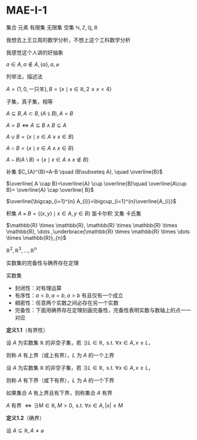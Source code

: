 # MAE-I-1

集合 元素 有限集 无限集 空集 $\mathbb{N,Z,Q,R}$

我想去上王立周的数学分析，不想上这个工科数学分析

我感觉这个人讲的好抽象

$a \in A, a \not\in A,\{ a\}, a, \varnothing$

列举法，描述法

$A=\{ 1, 0, \text{一只羊} \}, B=\{ x\mid x \in \mathbb{R},2\leq x<4 \}$

子集，真子集，相等

$A\subseteq B, A\subset B,(A \subsetneqq B), A=B$

$A=B \iff A \subseteq B \wedge B\subseteq A$

$A\cup B=\{ x \mid x \in A \vee x \in B \}$

$A \cap B = \{  x \mid x \in A \wedge x \in B \}$

$A-B(A\setminus B)=\{ x \mid x \in A \wedge x\not\in B \}$

补集 $C_{A}^{B}=A-B \quad (B\subseteq A), \quad \overline{B}$

$\overline{ A \cap B}=\overline{A} \cup \overline{B}\quad \overline{A\cup B}= \overline{A} \cap \overline{ B}$

$\overline{\bigcap_{i=1}^{n} A_{i}}=\bigcup_{i=1}^{n}\overline{A_{i}}$

积集 $A\times B=\{ (x, y) \mid x \in A, y \in B \}$ 笛卡尔积 叉集 卡氏集

$\mathbb{R} \times \mathbb{R}, \mathbb{R} \times \mathbb{R} \times \mathbb{R},  \dots ,\underbrace{\mathbb{R} \times \mathbb{R} \times \dots \times \mathbb{R}}_{n}$

$\mathbb{R}^{2}, \mathbb{R}^{3}, \dots, \mathbb{R}^{n}$

实数集的完备性与确界存在定理

实数集

- 封闭性：对有理运算
- 有序性：$a<b,a=b,a>b$ 有且仅有一个成立
- 稠密性：任意两个实数之间必存在另一个实数
- 完备性：下面用确界存在定理刻画完备性，完备性表明实数与数轴上的点一一对应

**定义1.1**（有界性）

设 $A$ 为实数集 $\mathbb{R}$ 的非空子集，若 $\exists L \in \mathbb{R},\text{ s.t. } \forall x \in A, x\leq L$，

则称 $A$ 有上界（或上有界），$L$ 为 $A$ 的一个上界

设 $A$ 为实数集 $\mathbb{R}$ 的非空子集，若 $\exists L \in \mathbb{R},\text{ s.t. } \forall x \in A, x\geq L$，

则称 $A$ 有下界（或下有界），$L$ 为 $A$ 的一个下界

如果集合 $A$ 有上界且有下界，则称集合 $A$ 有界

$A$ 有界 $\iff \exists M \in \mathbb{R}, M >0,\text{ s.t. } \forall x \in A  ,  |x| \leq M$

**定义1.2**（确界）

设 $A \subseteq \mathbb{R},A\neq \varnothing$